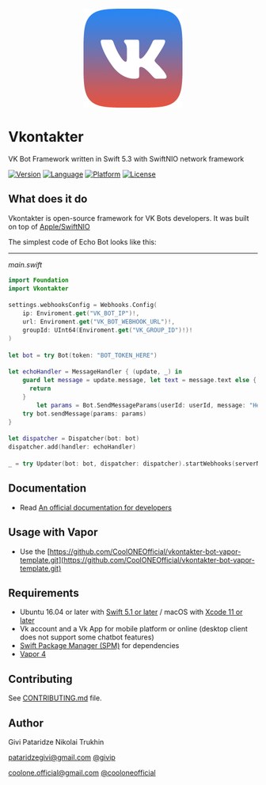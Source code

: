 

<p align="center"><img width=200 src="logo.png" alt="Vkontakter logo"></p>

# Vkontakter
VK Bot Framework written in Swift 5.3 with SwiftNIO network framework

[![Version](https://img.shields.io/badge/version-0.1.0-blue.svg)](https://github.com/givip/Telegrammer/releases)
[![Language](https://img.shields.io/badge/language-Swift%205.1-orange.svg)](https://swift.org/download/)
[![Platform](https://img.shields.io/badge/platform-Linux%20/%20macOS-ffc713.svg)](https://swift.org/download/)
[![License](https://img.shields.io/badge/license-MIT-lightgrey.svg)](https://github.com/CoolONEOfficial/Vkontakter/blob/master/LICENSE)


What does it do
---------------

Vkontakter is open-source framework for VK Bots developers.
It was built on top of [Apple/SwiftNIO](https://github.com/apple/swift-nio)

The simplest code of Echo Bot looks like this:

-------------
_main.swift_
```swift
import Foundation
import Vkontakter

settings.webhooksConfig = Webhooks.Config(
    ip: Enviroment.get("VK_BOT_IP")!,
    url: Enviroment.get("VK_BOT_WEBHOOK_URL")!,
    groupId: UInt64(Enviroment.get("VK_GROUP_ID")!)!
)

let bot = try Bot(token: "BOT_TOKEN_HERE")

let echoHandler = MessageHandler { (update, _) in
    guard let message = update.message, let text = message.text else {
      return
    }
		let params = Bot.SendMessageParams(userId: userId, message: "Hello User \(update.message.fromId)")
    try bot.sendMessage(params: params)
}

let dispatcher = Dispatcher(bot: bot)
dispatcher.add(handler: echoHandler)

_ = try Updater(bot: bot, dispatcher: dispatcher).startWebhooks(serverName: "testserver")

```

Documentation
---------------

- Read [An official documentation for developers](https://vk.com/dev/bots)

Usage with Vapor
---------------

- Use the  [https://github.com/CoolONEOfficial/vkontakter-bot-vapor-template.git](https://github.com/CoolONEOfficial/vkontakter-bot-vapor-template.git)

Requirements
---------------

- Ubuntu 16.04 or later with [Swift 5.1 or later](https://swift.org/getting-started/) / macOS with [Xcode 11 or later](https://swift.org/download/)
- Vk account and a Vk App for mobile platform or online (desktop client does not support some chatbot features)
- [Swift Package Manager (SPM)](https://github.com/apple/swift-package-manager/blob/master/Documentation/Usage.md) for dependencies 
- [Vapor 4](https://vapor.codes)

Contributing
---------------

See [CONTRIBUTING.md](CONTRIBUTING.md) file.

Author
---------------

Givi Pataridze
Nikolai Trukhin

[pataridzegivi@gmail.com](mailto:pataridzegivi@gmail.com)
[@givip](tg://user?id=53581534)

[coolone.official@gmail.com](mailto:coolone.official@gmail.com)
[@cooloneofficial](tg://user?id=356008384)
